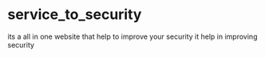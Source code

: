 # service_to_security
its a all in one website that help to improve your security
it help in improving security
